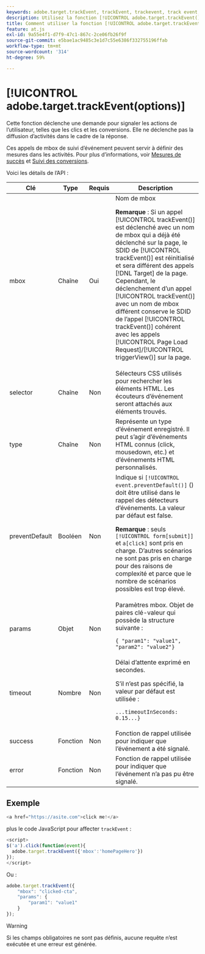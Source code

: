 ```yaml
---
keywords: adobe.target.trackEvent, trackEvent, trackevent, track event, at.js, fonctions, function, protectDefault, preventdefault, empêcher la valeur par défaut, adobe.target.trackEvent
description: Utilisez la fonction [!UICONTROL adobe.target.trackEvent()] de la bibliothèque JavaScript  [!DNL Adobe Target] at.js pour déclencher une requête de création de rapports sur les actions des utilisateurs, telles que les clics et les conversions sur votre site.
title: Comment utiliser la fonction [!UICONTROL adobe.target.trackEvent()] ?
feature: at.js
exl-id: 9a55e4f1-d7f9-47c1-867c-2ce06fb26f9f
source-git-commit: e5bae1ac9485c3e1d7c55e6386f332755196ffab
workflow-type: tm+mt
source-wordcount: '314'
ht-degree: 59%

---
```


# [!UICONTROL adobe.target.trackEvent(options)]

Cette fonction déclenche une demande pour signaler les actions de l’utilisateur, telles que les clics et les conversions. Elle ne déclenche pas la diffusion d’activités dans le cadre de la réponse.

Ces appels de mbox de suivi d’événement peuvent servir à définir des mesures dans les activités. Pour plus d’informations, voir [Mesures de succès](https://experienceleague.adobe.com/docs/target/using/activities/success-metrics/success-metrics.html?lang=fr) et [Suivi des conversions](../how-to-deployatjs/implement-target-without-a-tag-manager.md#track-conversions).

Voici les détails de l’API :

| Clé | Type | Requis | Description |
|--- |--- |--- |--- |
| mbox | Chaîne | Oui | Nom de mbox<P>**Remarque** : Si un appel [!UICONTROL trackEvent()] est déclenché avec un nom de mbox qui a déjà été déclenché sur la page, le SDID de [!UICONTROL trackEvent()] est réinitialisé et sera différent des appels [!DNL Target] de la page. Cependant, le déclenchement d’un appel [!UICONTROL trackEvent()] avec un nom de mbox différent conserve le SDID de l’appel [!UICONTROL trackEvent()] cohérent avec les appels [!UICONTROL Page Load Request]/[!UICONTROL triggerView()] sur la page. |
| selector | Chaîne | Non | Sélecteurs CSS utilisés pour rechercher les éléments HTML. Les écouteurs d’événement seront attachés aux éléments trouvés. |
| type | Chaîne | Non | Représente un type d’événement enregistré. Il peut s’agir d’événements HTML connus (click, mousedown, etc.) et d’événements HTML personnalisés. |
| preventDefault | Booléen | Non | Indique si `[!UICONTROL event.preventDefault()]` () doit être utilisé dans le rappel des détecteurs d’événements. La valeur par défaut est false.<P>**Remarque** : seuls `[!UICONTROL form[submit]]` et `a[click]` sont pris en charge. D’autres scénarios ne sont pas pris en charge pour des raisons de complexité et parce que le nombre de scénarios possibles est trop élevé. |
| params | Objet | Non | Paramètres mbox. Objet de paires clé-valeur qui possède la structure suivante :<P>`{ "param1": "value1", "param2": "value2"}` |
| timeout | Nombre | Non | Délai d’attente exprimé en secondes.<P>S’il n’est pas spécifié, la valeur par défaut est utilisée :<P>`...timeoutInSeconds: 0.15...}` |
| success | Fonction | Non | Fonction de rappel utilisée pour indiquer que l’événement a été signalé. |
| error | Fonction | Non | Fonction de rappel utilisée pour indiquer que l’événement n’a pas pu être signalé. |

## Exemple

```javascript {line-numbers="true"}
<a href="https://asite.com">click me!</a> 
```

plus le code JavaScript pour affecter `trackEvent` :

```javascript {line-numbers="true"}
<script> 
$('a').click(function(event){ 
  adobe.target.trackEvent({'mbox':'homePageHero'}) 
}); 
</script> 
```

Ou :

```javascript {line-numbers="true"}
adobe.target.trackEvent({ 
    "mbox": "clicked-cta", 
    "params": { 
        "param1": "value1" 
    } 
});
```

>[!WARNING]
>
>Si les champs obligatoires ne sont pas définis, aucune requête n’est exécutée et une erreur est générée.

